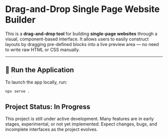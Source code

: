 # Drag-and-Drop Single Page Website Builder

This is a **drag-and-drop tool** for building **single-page websites** through a visual, component-based interface. It allows users to easily construct layouts by dragging pre-defined blocks into a live preview area — no need to write raw HTML or CSS manually.

---

## 🚀 Run the Application

To launch the app locally, run:

```bash
npx serve .
```

## Project Status: In Progress
This project is still under active development. Many features are in early stages, experimental, or not yet implemented. Expect changes, bugs, and incomplete interfaces as the project evolves.